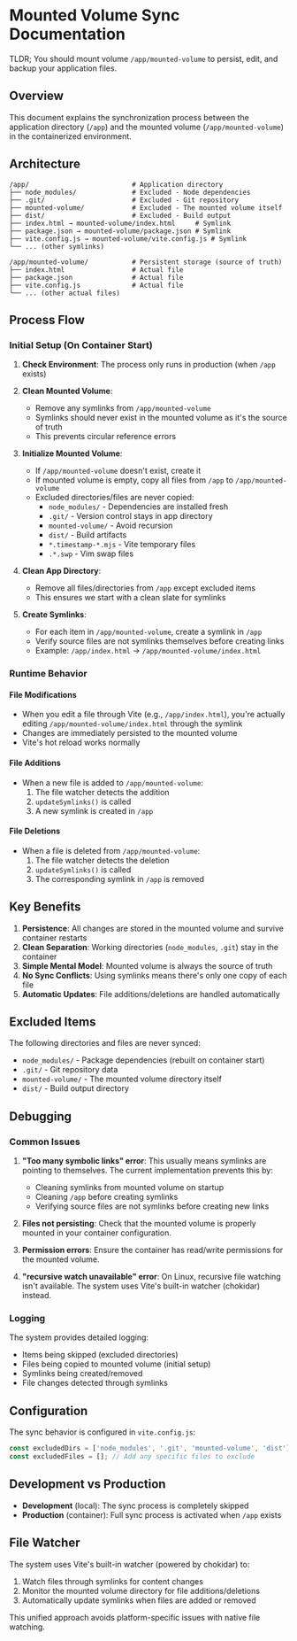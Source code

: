# Mounted Volume Sync Documentation

TLDR;
You should mount volume `/app/mounted-volume` to persist, edit, and backup your application files.

## Overview
This document explains the synchronization process between the application directory (`/app`) and the mounted volume (`/app/mounted-volume`) in the containerized environment.

## Architecture

```
/app/                          # Application directory
├── node_modules/              # Excluded - Node dependencies
├── .git/                      # Excluded - Git repository
├── mounted-volume/            # Excluded - The mounted volume itself
├── dist/                      # Excluded - Build output
├── index.html → mounted-volume/index.html     # Symlink
├── package.json → mounted-volume/package.json # Symlink
├── vite.config.js → mounted-volume/vite.config.js # Symlink
└── ... (other symlinks)

/app/mounted-volume/           # Persistent storage (source of truth)
├── index.html                 # Actual file
├── package.json               # Actual file
├── vite.config.js             # Actual file
└── ... (other actual files)
```

## Process Flow

### Initial Setup (On Container Start)

1. **Check Environment**: The process only runs in production (when `/app` exists)

2. **Clean Mounted Volume**:
   - Remove any symlinks from `/app/mounted-volume` 
   - Symlinks should never exist in the mounted volume as it's the source of truth
   - This prevents circular reference errors

3. **Initialize Mounted Volume**:
   - If `/app/mounted-volume` doesn't exist, create it
   - If mounted volume is empty, copy all files from `/app` to `/app/mounted-volume`
   - Excluded directories/files are never copied:
     - `node_modules/` - Dependencies are installed fresh
     - `.git/` - Version control stays in app directory
     - `mounted-volume/` - Avoid recursion
     - `dist/` - Build artifacts
     - `*.timestamp-*.mjs` - Vite temporary files
     - `.*.swp` - Vim swap files

4. **Clean App Directory**:
   - Remove all files/directories from `/app` except excluded items
   - This ensures we start with a clean slate for symlinks

5. **Create Symlinks**:
   - For each item in `/app/mounted-volume`, create a symlink in `/app`
   - Verify source files are not symlinks themselves before creating links
   - Example: `/app/index.html` → `/app/mounted-volume/index.html`

### Runtime Behavior

#### File Modifications
- When you edit a file through Vite (e.g., `/app/index.html`), you're actually editing `/app/mounted-volume/index.html` through the symlink
- Changes are immediately persisted to the mounted volume
- Vite's hot reload works normally

#### File Additions
- When a new file is added to `/app/mounted-volume`:
  1. The file watcher detects the addition
  2. `updateSymlinks()` is called
  3. A new symlink is created in `/app`

#### File Deletions
- When a file is deleted from `/app/mounted-volume`:
  1. The file watcher detects the deletion
  2. `updateSymlinks()` is called
  3. The corresponding symlink in `/app` is removed

## Key Benefits

1. **Persistence**: All changes are stored in the mounted volume and survive container restarts
2. **Clean Separation**: Working directories (`node_modules`, `.git`) stay in the container
3. **Simple Mental Model**: Mounted volume is always the source of truth
4. **No Sync Conflicts**: Using symlinks means there's only one copy of each file
5. **Automatic Updates**: File additions/deletions are handled automatically

## Excluded Items

The following directories and files are never synced:
- `node_modules/` - Package dependencies (rebuilt on container start)
- `.git/` - Git repository data
- `mounted-volume/` - The mounted volume directory itself
- `dist/` - Build output directory

## Debugging

### Common Issues

1. **"Too many symbolic links" error**: This usually means symlinks are pointing to themselves. The current implementation prevents this by:
   - Cleaning symlinks from mounted volume on startup
   - Cleaning `/app` before creating symlinks
   - Verifying source files are not symlinks before creating new links

2. **Files not persisting**: Check that the mounted volume is properly mounted in your container configuration.

3. **Permission errors**: Ensure the container has read/write permissions for the mounted volume.

4. **"recursive watch unavailable" error**: On Linux, recursive file watching isn't available. The system uses Vite's built-in watcher (chokidar) instead.

### Logging

The system provides detailed logging:
- Items being skipped (excluded directories)
- Files being copied to mounted volume (initial setup)
- Symlinks being created/removed
- File changes detected through symlinks

## Configuration

The sync behavior is configured in `vite.config.js`:

```javascript
const excludedDirs = ['node_modules', '.git', 'mounted-volume', 'dist'];
const excludedFiles = []; // Add any specific files to exclude
```

## Development vs Production

- **Development** (local): The sync process is completely skipped
- **Production** (container): Full sync process is activated when `/app` exists

## File Watcher

The system uses Vite's built-in watcher (powered by chokidar) to:
1. Watch files through symlinks for content changes
2. Monitor the mounted volume directory for file additions/deletions
3. Automatically update symlinks when files are added or removed

This unified approach avoids platform-specific issues with native file watching.